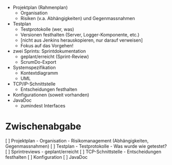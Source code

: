- Projektplan (Rahmenplan)
    - Organisation
    - Risiken (v.a. Abhängigkeiten) und Gegenmassnahmen
- Testplan
    - Testprotokolle (wer, was)
    - Versionen festhalten (Server, Logger-Komponente, etc.)
    - [nicht aus Jenkins herauskopieren, nur darauf verweisen]
    - Fokus auf das Vorgehen!
- zwei Sprints: Sprintdokumentation
    - geplant/erreicht (Sprint-Review)
    - ScrumDo-Export
- Systemspezifikation
    - Kontextdiagramm
    - UML
- TCP/IP-Schnittstelle
    - Entscheidungen festhalten
- Konfigurationen (soweit vorhanden)
- JavaDoc
    - zumindest Interfaces

# Zwischenabgabe

[ ] Projektplan
    - Organisation
    - Risikomanagement (Abhängigkeiten, Gegenmassnahmen)
[ ] Testplan
    - Testprotokolle
    - Was wurde wie getestet?
[ ] Sprintreviews
    - geplant/erreicht
[ ] TCP-Schnittstelle
    - Entscheidungen festhalten
[ ] Konfiguration
[ ] JavaDoc
